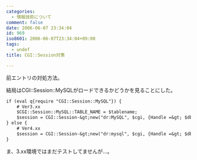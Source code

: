 ```yaml
---
categories:
  - 情報技術について
comment: false
date: 2006-06-07 23:34:04
id: 969
iso8601: 2006-06-07T23:34:04+09:00
tags:
  - undef
title: CGI::Session対策

---
```


<div class="entry-body">
                                 <p>前エントリの対処方法。</p>

<p>結局はCGI::Session::MySQLがロードできるかどうかを見ることにした。</p>

```default
if (eval q{require "CGI::Session::MySQL"}) {
    # Ver3.xx
    $CGI::Session::MySQL::TABLE_NAME = $tablename;
    $session = CGI::Session-&gt;new("dr:MySQL", $cgi, {Handle =&gt; $dbh});
} else {
    # Ver4.xx
    $session = CGI::Session-&gt;new("dr:mysql", $cgi, {Handle =&gt; $dbh, TableName =&gt; $tablename});
}
```

<p>ま、3.xx環境ではまだテストしてませんが…。</p>
                              </div>
    	